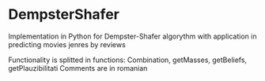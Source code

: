 # DempsterShafer
Implementation in Python for Dempster-Shafer algorythm with application in predicting movies jenres by reviews

Functionality is splitted in functions: Combination, getMasses, getBeliefs, getPlauzibilitati
Comments are in romanian
